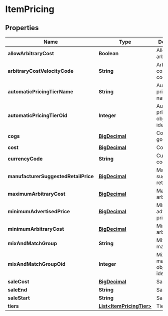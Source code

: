 
# ItemPricing

## Properties
Name | Type | Description | Notes
------------ | ------------- | ------------- | -------------
**allowArbitraryCost** | **Boolean** | Allow arbitrary cost |  [optional]
**arbitraryCostVelocityCode** | **String** | Arbitrary cost velocity code |  [optional]
**automaticPricingTierName** | **String** | Automatic pricing tier name |  [optional]
**automaticPricingTierOid** | **Integer** | Automatic pricing tier object identifier |  [optional]
**cogs** | [**BigDecimal**](BigDecimal.md) | Cost of goods sold |  [optional]
**cost** | [**BigDecimal**](BigDecimal.md) | Cost |  [optional]
**currencyCode** | **String** | Currency code |  [optional]
**manufacturerSuggestedRetailPrice** | [**BigDecimal**](BigDecimal.md) | Manufacturer suggested retail price |  [optional]
**maximumArbitraryCost** | [**BigDecimal**](BigDecimal.md) | Maximum arbitrary cost |  [optional]
**minimumAdvertisedPrice** | [**BigDecimal**](BigDecimal.md) | Minimum advertised price |  [optional]
**minimumArbitraryCost** | [**BigDecimal**](BigDecimal.md) | Minimum arbitrary cost |  [optional]
**mixAndMatchGroup** | **String** | Mix and match group |  [optional]
**mixAndMatchGroupOid** | **Integer** | Mix and match group object identifier |  [optional]
**saleCost** | [**BigDecimal**](BigDecimal.md) | Sale cost |  [optional]
**saleEnd** | **String** | Sale end |  [optional]
**saleStart** | **String** | Sale start |  [optional]
**tiers** | [**List&lt;ItemPricingTier&gt;**](ItemPricingTier.md) | Tiers |  [optional]



